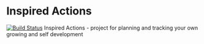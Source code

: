 # Inspired Actions
[![Build Status](https://travis-ci.org/ig-undefined/inspired-actions.svg)](https://travis-ci.org/ig-undefined/inspired-actions)
Inspired Actions - project for planning and tracking your own growing and self development